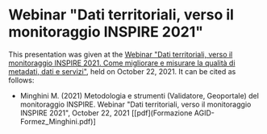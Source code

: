 # Webinar "Dati territoriali, verso il monitoraggio INSPIRE 2021"

This presentation was given at the [Webinar "Dati territoriali, verso il monitoraggio INSPIRE 2021. Come migliorare e misurare la qualità di metadati, dati e servizi"](http://eventipa.formez.it/node/326281), held on October 22, 2021. It can be cited as follows:

*  Minghini M. (2021) Metodologia e strumenti (Validatore, Geoportale) del monitoraggio INSPIRE. Webinar "Dati territoriali, verso il monitoraggio INSPIRE 2021", October 22, 2021 [[pdf](Formazione AGID-Formez_Minghini.pdf)]
